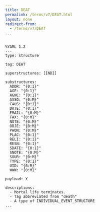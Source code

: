 ```yaml
---
title: DEAT
permalink: /terms/v7/DEAT.html
layout: none
redirect-from:
  - /terms/v7/DEAT
...
```


```

%YAML 1.2
---
type: structure

tag: DEAT

superstructures: [INDI]

substructures:
  ADDR: "{0:1}"
  AGE: "{0:1}"
  AGNC: "{0:1}"
  ASSO: "{0:M}"
  CAUS: "{0:1}"
  DATE: "{0:1}"
  EMAIL: "{0:M}"
  FAX: "{0:M}"
  NOTE: "{0:M}"
  OBJE: "{0:M}"
  PHON: "{0:M}"
  PLAC: "{0:1}"
  RELI: "{0:1}"
  RESN: "{0:1}"
  SDATE: "{0:1}"
  SNOTE: "{0:M}"
  SOUR: "{0:M}"
  TYPE: "{0:1}"
  UID: "{0:M}"
  WWW: "{0:M}"

payload: Y

descriptions:
  - Mortal life terminates.
  - Tag abbreviated from "death"
  - A type of INDIVIDUAL_EVENT_STRUCTURE
...

```